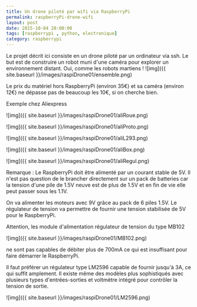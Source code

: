 ```yaml
---
title: Un drone piloté par wifi via RaspberryPi
permalink: raspberryPi-drone-wifi
layout: post
date: 2015-10-04 20:00:00
tags: [raspberrypi , python, electronique]
category: raspberrypi
---
```


Le projet décrit ici consiste en un drone piloté par un ordinateur via ssh.
Le but est de construire un robot muni d'une caméra pour explorer
un environnement distant. Oui, comme les robots martiens !
![img]({{ site.baseurl }}/images/raspiDrone01/ensemble.png)


Le prix du matériel hors RaspberryPi (environ 35€) et sa caméra (environ 12€)
ne dépasse pas de beaucoup les 10€, si on cherche bien.

Exemple chez Aliexpress

![img]({{ site.baseurl }}/images/raspiDrone01/aliRoue.png)

![img]({{ site.baseurl }}/images/raspiDrone01/aliProto.png)

![img]({{ site.baseurl }}/images/raspiDrone01/aliL293.png)

![img]({{ site.baseurl }}/images/raspiDrone01/aliBox.png)

![img]({{ site.baseurl }}/images/raspiDrone01/aliRegul.png)

Remarque :
Le RaspberryPi doit être alimenté par un courant stable de 5V.
Il n'est pas question de le brancher directement sur un pack de batteries
car la tension d'une pile de 1.5V neuve est de plus de 1.5V et en fin de vie
elle peut passer sous les 1.1V.

On va alimenter les moteurs avec 9V grâce au pack de
6 piles 1.5V. Le régulateur de tension va permettre de
fournir une tension stabilisée de 5V pour le RaspberryPi.

Attention, les module d'alimentation régulateur de tension du type MB102

![img]({{ site.baseurl }}/images/raspiDrone01/MB102.png)

ne sont pas capables de débiter plus de 700mA ce qui est insuffisant pour
faire démarrer le RaspberryPi.

Il faut préférer un régulateur type LM2596 capable de
fournir jusqu'à 3A, ce qui suffit amplement.
Il existe même des modèles plus sophistiqués avec plusieurs types
d'entrées-sorties et voltmètre intégré pour contrôler la tension de sortie.

![img]({{ site.baseurl }}/images/raspiDrone01/LM2596.png)



